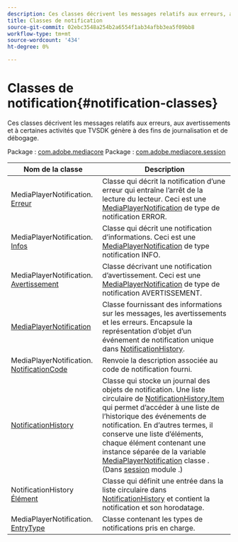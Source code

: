 ```yaml
---
description: Ces classes décrivent les messages relatifs aux erreurs, aux avertissements et à certaines activités que TVSDK génère à des fins de journalisation et de débogage.
title: Classes de notification
source-git-commit: 02ebc3548a254b2a6554f1ab34afbb3ea5f09bb8
workflow-type: tm+mt
source-wordcount: '434'
ht-degree: 0%

---
```


# Classes de notification{#notification-classes}

Ces classes décrivent les messages relatifs aux erreurs, aux avertissements et à certaines activités que TVSDK génère à des fins de journalisation et de débogage.

Package : [com.adobe.mediacore](https://help.adobe.com/en_US/primetime/api/psdk/javadoc_1.4/com/adobe/mediacore/package-summary.html)  Package : [com.adobe.mediacore.session](https://help.adobe.com/en_US/primetime/api/psdk/javadoc_1.4/com/adobe/mediacore/session/package-summary.html)

| Nom de la classe | Description |
|---|---|
| MediaPlayerNotification. [Erreur](https://help.adobe.com/en_US/primetime/api/psdk/javadoc_1.4/com/adobe/mediacore/MediaPlayerNotification.Error.html) | Classe qui décrit la notification d’une erreur qui entraîne l’arrêt de la lecture du lecteur. Ceci est une [MediaPlayerNotification](https://help.adobe.com/en_US/primetime/api/psdk/javadoc_1.4/com/adobe/mediacore/MediaPlayerNotification.html) de type de notification ERROR. |
| MediaPlayerNotification. [Infos](https://help.adobe.com/en_US/primetime/api/psdk/javadoc_1.4/com/adobe/mediacore/MediaPlayerNotification.Info.html) | Classe qui décrit une notification d’informations. Ceci est une [MediaPlayerNotification](https://help.adobe.com/en_US/primetime/api/psdk/javadoc_1.4/com/adobe/mediacore/MediaPlayerNotification.html) de type notification INFO. |
| MediaPlayerNotification. [Avertissement](https://help.adobe.com/en_US/primetime/api/psdk/javadoc_1.4/com/adobe/mediacore/MediaPlayerNotification.Warning.html) | Classe décrivant une notification d’avertissement. Ceci est une [MediaPlayerNotification](https://help.adobe.com/en_US/primetime/api/psdk/javadoc_1.4/com/adobe/mediacore/MediaPlayerNotification.html) de type de notification AVERTISSEMENT. |
| [MediaPlayerNotification](https://help.adobe.com/en_US/primetime/api/psdk/javadoc_1.4/com/adobe/mediacore/MediaPlayerNotification.html) | Classe fournissant des informations sur les messages, les avertissements et les erreurs. Encapsule la représentation d’objet d’un événement de notification unique dans [NotificationHistory](https://help.adobe.com/en_US/primetime/api/psdk/javadoc_1.4/com/adobe/mediacore/session/NotificationHistory.html). |
| MediaPlayerNotification. [NotificationCode](https://help.adobe.com/en_US/primetime/api/psdk/javadoc_1.4/com/adobe/mediacore/MediaPlayerNotification.NotificationCode.html) | Renvoie la description associée au code de notification fourni. |
| [NotificationHistory](https://help.adobe.com/en_US/primetime/api/psdk/javadoc_1.4/com/adobe/mediacore/session/NotificationHistory.html) | Classe qui stocke un journal des objets de notification. Une liste circulaire de [NotificationHistory.Item](https://help.adobe.com/en_US/primetime/api/psdk/javadoc_1.4/com/adobe/mediacore/session/NotificationHistory.Item.html) qui permet d’accéder à une liste de l’historique des événements de notification. En d’autres termes, il conserve une liste d’éléments, chaque élément contenant une instance séparée de la variable [MediaPlayerNotification](https://help.adobe.com/en_US/primetime/api/psdk/javadoc_1.4/com/adobe/mediacore/MediaPlayerNotification.html) classe . (Dans [session](https://help.adobe.com/en_US/primetime/api/psdk/javadoc_1.4/com/adobe/mediacore/session/package-summary.html) module .) |
| NotificationHistory [Élément](https://help.adobe.com/en_US/primetime/api/psdk/javadoc_1.4/com/adobe/mediacore/session/NotificationHistory.Item.html) | Classe qui définit une entrée dans la liste circulaire dans [NotificationHistory](https://help.adobe.com/en_US/primetime/api/psdk/javadoc_1.4/com/adobe/mediacore/session/NotificationHistory.html) et contient la notification et son horodatage. |
| MediaPlayerNotification. [EntryType](https://help.adobe.com/en_US/primetime/api/psdk/javadoc_1.4/com/adobe/mediacore/MediaPlayerNotification.EntryType.html) | Classe contenant les types de notifications pris en charge. |
